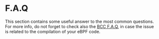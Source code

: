 # F.A.Q

This section contains some useful answer to the most common questions. For more info, do not forget to check also
the [BCC F.A.Q](https://github.com/iovisor/bcc/blob/master/FAQ.txt), in case the issue is related to the compilation of your eBPF code.
